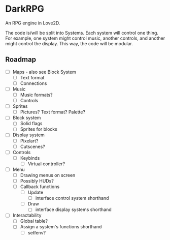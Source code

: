 # DarkRPG
An RPG engine in Love2D.

The code is/will be split into Systems. Each system will control one thing. For example, one system might control music, another controls, and another might control the display. This way, the code will be modular.

## Roadmap

 - [ ] Maps - also see Block System
     - [ ] Text format
     - [ ] Connections
 - [ ] Music
     - [ ] Music formats?
     - [ ] Controls
 - [ ] Sprites
     - [ ] Pictures? Text format? Palette?
 - [ ] Block system
     - [ ] Solid flags
     - [ ] Sprites for blocks
 - [ ] Display system
     - [ ] Pixelart?
     - [ ] Cutscenes?
 - [ ] Controls
     - [ ] Keybinds
         - [ ] Virtual controller?
 - [ ] Menu
     - [ ] Drawing menus on screen
     - [ ] Possibly HUDs?
     - [ ] Callback functions
         - [ ] Update 
             - [ ] interface control system shorthand
         - [ ] Draw 
             - [ ] interface display systems shorthand
 - [ ] Interactability
      - [ ] Global table?
      - [ ] Assign a system's functions shorthand 
          - [ ] setfenv?
